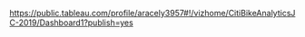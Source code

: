 https://public.tableau.com/profile/aracely3957#!/vizhome/CitiBikeAnalyticsJC-2019/Dashboard1?publish=yes

